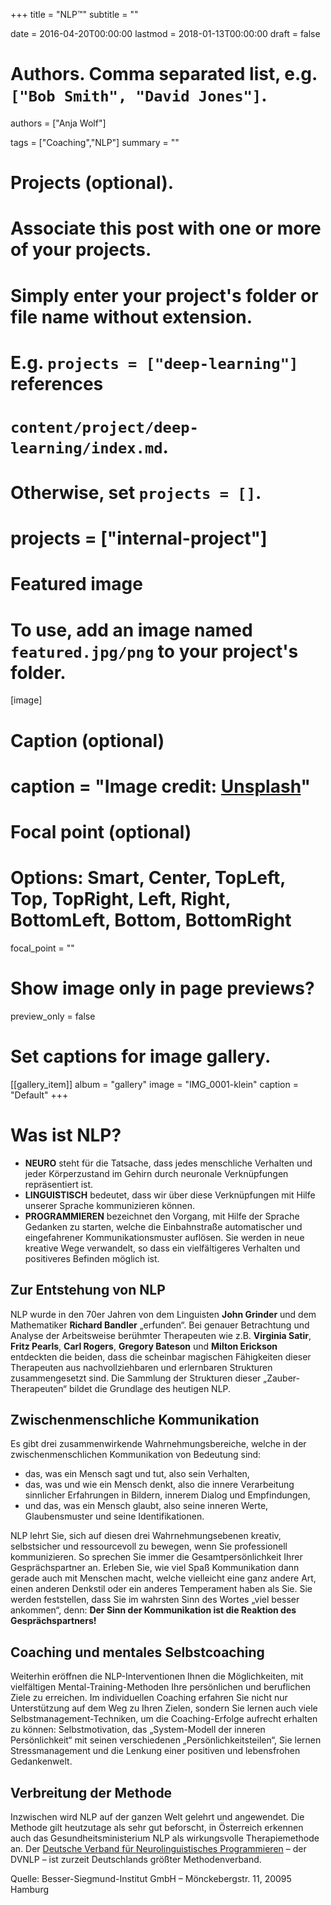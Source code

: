 +++
title = "NLP™"
subtitle = ""

date = 2016-04-20T00:00:00
lastmod = 2018-01-13T00:00:00
draft = false

# Authors. Comma separated list, e.g. `["Bob Smith", "David Jones"]`.
authors = ["Anja Wolf"]

tags = ["Coaching","NLP"]
summary = ""

# Projects (optional).
#   Associate this post with one or more of your projects.
#   Simply enter your project's folder or file name without extension.
#   E.g. `projects = ["deep-learning"]` references 
#   `content/project/deep-learning/index.md`.
#   Otherwise, set `projects = []`.
# projects = ["internal-project"]

# Featured image
# To use, add an image named `featured.jpg/png` to your project's folder. 
[image]
  # Caption (optional)
  # caption = "Image credit: [**Unsplash**](https://unsplash.com/photos/CpkOjOcXdUY)"

  # Focal point (optional)
  # Options: Smart, Center, TopLeft, Top, TopRight, Left, Right, BottomLeft, Bottom, BottomRight
  focal_point = ""

  # Show image only in page previews?
  preview_only = false

# Set captions for image gallery.

[[gallery_item]]
album = "gallery"
image = "IMG_0001-klein"
caption = "Default"
+++

# Was ist NLP?

* <b>NEURO</b> steht für die Tatsache, dass jedes menschliche Verhalten und jeder Körperzustand im Gehirn durch neuronale Verknüpfungen repräsentiert ist.
* <b>LINGUISTISCH</b> bedeutet, dass wir über diese Verknüpfungen mit Hilfe unserer Sprache kommunizieren können.
* <b>PROGRAMMIEREN</b> bezeichnet den Vorgang, mit Hilfe der Sprache Gedanken zu starten, welche die Einbahnstraße automatischer und eingefahrener Kommunikationsmuster auflösen. Sie werden in neue kreative Wege verwandelt, so dass ein vielfältigeres Verhalten und positiveres Befinden möglich ist.


## Zur Entstehung von NLP
  
NLP wurde in den 70er Jahren von dem Linguisten <strong>John Grinder</strong> und dem Mathematiker <strong>Richard Bandler</strong> &#8222;erfunden&#8220;. Bei genauer Betrachtung und Analyse der Arbeitsweise berühmter Therapeuten wie z.B. <strong>Virginia Satir</strong>, <strong>Fritz Pearls</strong>, <strong>Carl Rogers</strong>, <strong>Gregory Bateson</strong> und <strong>Milton Erickson</strong> entdeckten die beiden, dass die scheinbar magischen Fähigkeiten dieser Therapeuten aus nachvollziehbaren und erlernbaren Strukturen zusammengesetzt sind. Die Sammlung der Strukturen dieser &#8222;Zauber-Therapeuten&#8220; bildet die Grundlage des heutigen NLP.

## Zwischenmenschliche Kommunikation

Es gibt drei zusammenwirkende Wahrnehmungsbereiche, welche in der zwischenmenschlichen Kommunikation von Bedeutung sind:

  * das, was ein Mensch sagt und tut, also sein Verhalten,
  * das, was und wie ein Mensch denkt, also die innere Verarbeitung sinnlicher Erfahrungen in Bildern, innerem Dialog und Empfindungen,
  * und das, was ein Mensch glaubt, also seine inneren Werte, Glaubensmuster und seine Identifikationen.

NLP lehrt Sie, sich auf diesen drei Wahrnehmungsebenen kreativ, selbstsicher und ressourcevoll zu bewegen, wenn Sie professionell kommunizieren. So sprechen Sie immer die Gesamtpersönlichkeit Ihrer Gesprächspartner an. Erleben Sie, wie viel Spaß Kommunikation dann gerade auch mit Menschen macht, welche vielleicht eine ganz andere Art, einen anderen Denkstil oder ein anderes Temperament haben als Sie. Sie werden feststellen, dass Sie im wahrsten Sinn des Wortes &#8222;viel besser ankommen&#8220;, denn: <strong>Der Sinn der Kommunikation ist die Reaktion des Gesprächspartners!</strong>


## Coaching und mentales Selbstcoaching

Weiterhin eröffnen die NLP-Interventionen Ihnen die Möglichkeiten, mit vielfältigen Mental-Training-Methoden Ihre persönlichen und beruflichen Ziele zu erreichen. Im individuellen Coaching erfahren Sie nicht nur Unterstützung auf dem Weg zu Ihren Zielen, sondern Sie lernen auch viele Selbstmanagement-Techniken, um die Coaching-Erfolge aufrecht erhalten zu können: Selbstmotivation, das „System-Modell der inneren Persönlichkeit“ mit seinen verschiedenen „Persönlichkeitsteilen“, Sie lernen Stressmanagement und die Lenkung einer positiven und lebensfrohen Gedankenwelt.


## Verbreitung der Methode

Inzwischen wird NLP auf der ganzen Welt gelehrt und angewendet. Die Methode gilt heutzutage als sehr gut beforscht, in Österreich erkennen auch das Gesundheitsministerium NLP als wirkungsvolle Therapiemethode an. Der <a class="external-link-new-window" title="Öffnet externen Link in neuem Fenster" href="http://www.dvnlp.de" target="_blank" rel="noopener">Deutsche Verband für Neurolinguistisches Programmieren</a> – der DVNLP – ist zurzeit Deutschlands größter Methodenverband.

Quelle: Besser-Siegmund-Institut GmbH &#8211; Mönckebergstr. 11, 20095 Hamburg</span>
  